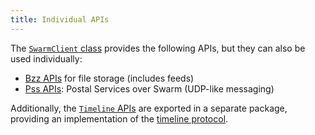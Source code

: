 ```yaml
---
title: Individual APIs
---
```


The [`SwarmClient` class](swarm-client.md) provides the following APIs, but they can also be used individually:

- [Bzz APIs](api-bzz.md) for file storage (includes feeds)
- [Pss APIs](api-pss.md): Postal Services over Swarm (UDP-like messaging)

Additionally, the [`Timeline` APIs](timeline-api.md) are exported in a separate package, providing an implementation of the [timeline protocol](timeline-spec.md).
